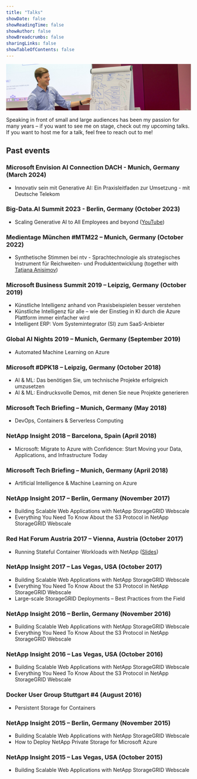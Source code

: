 ```yaml
---
title: "Talks"
showDate: false
showReadingTime: false
showAuthor: false
showBreadcrumbs: false
sharingLinks: false
showTableOfContents: false
---
```

![Post logo](/images/clemens_banner.jpg)

Speaking in front of small and large audiences has been my passion for many years – if you want to see me on stage, check out my upcoming talks. If you want to host me for a talk, feel free to reach out to me!

## Past events

### Microsoft Envision AI Connection DACH - Munich, Germany (March 2024)

* Innovativ sein mit Generative AI: Ein Praxisleitfaden zur Umsetzung - mit Deutsche Telekom

### Big-Data.AI Summit 2023 - Berlin, Germany (October 2023)

* Scaling Generative AI to All Employees and beyond ([YouTube](https://www.youtube.com/watch?v=Bst9iHeE5W0))

### Medientage München #MTM22 – Munich, Germany (October 2022)

* Synthetische Stimmen bei ntv​ - Sprachtechnologie als strategisches Instrument für Reichweiten- und Produktentwicklung​ (together with [Tatjana Anisimov](https://www.linkedin.com/in/tatjana-anisimov-3998ab10a/))

### Microsoft Business Summit 2019 – Leipzig, Germany (October 2019)

* Künstliche Intelligenz anhand von Praxisbeispielen besser verstehen
* Künstliche Intelligenz für alle – wie der Einstieg in KI durch die Azure Plattform immer einfacher wird
* Intelligent ERP: Vom Systemintegrator (SI) zum SaaS-Anbieter

### Global AI Nights 2019 – Munich, Germany (September 2019)

* Automated Machine Learning on Azure

### Microsoft #DPK18 – Leipzig, Germany (October 2018)

* AI & ML: Das benötigen Sie, um technische Projekte erfolgreich umzusetzen
* AI & ML: Eindrucksvolle Demos, mit denen Sie neue Projekte generieren

### Microsoft Tech Briefing – Munich, Germany (May 2018)

* DevOps, Containers & Serverless Computing

### NetApp Insight 2018 – Barcelona, Spain (April 2018)

* Microsoft: Migrate to Azure with Confidence: Start Moving your Data, Applications, and Infrastructure Today

### Microsoft Tech Briefing – Munich, Germany (April 2018)

* Artificial Intelligence & Machine Learning on Azure

### NetApp Insight 2017 – Berlin, Germany (November 2017)

* Building Scalable Web Applications with NetApp StorageGRID Webscale
* Everything You Need To Know About the S3 Protocol in NetApp StorageGRID Webscale

### Red Hat Forum Austria 2017 – Vienna, Austria (October 2017)

* Running Stateful Container Workloads with NetApp ([Slides](http://images.engage.redhat.com/Web/RedHat/%7B1f9f9deb-caa9-4ee5-adbd-bc7a6d37aa85%7D_csiebler_-_Simplifying_running_stateful_Container_Workloads_with_NetApp.pdf))

### NetApp Insight 2017 – Las Vegas, USA (October 2017)

* Building Scalable Web Applications with NetApp StorageGRID Webscale
* Everything You Need To Know About the S3 Protocol in NetApp StorageGRID Webscale
* Large-scale StorageGRID Deployments – Best Practices from the Field

### NetApp Insight 2016 – Berlin, Germany (November 2016)

* Building Scalable Web Applications with NetApp StorageGRID Webscale
* Everything You Need To Know About the S3 Protocol in NetApp StorageGRID Webscale

### NetApp Insight 2016 – Las Vegas, USA (October 2016)

* Building Scalable Web Applications with NetApp StorageGRID Webscale
* Everything You Need To Know About the S3 Protocol in NetApp StorageGRID Webscale

### Docker User Group Stuttgart #4 (August 2016)

* Persistent Storage for Containers

### NetApp Insight 2015 – Berlin, Germany (November 2015)

* Building Scalable Web Applications with NetApp StorageGRID Webscale
* How to Deploy NetApp Private Storage for Microsoft Azure

### NetApp Insight 2015 – Las Vegas, USA (October 2015)

* Building Scalable Web Applications with NetApp StorageGRID Webscale